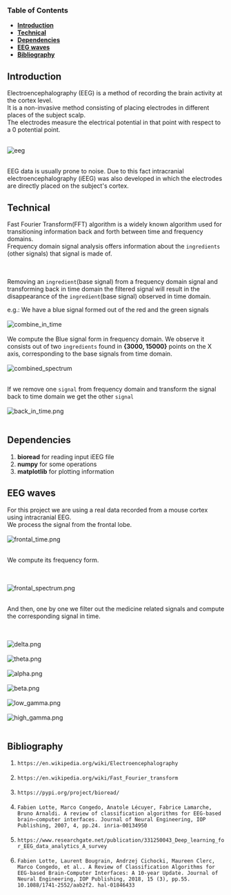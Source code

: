 ### Table of Contents

- **[Introduction](#introduction)**
- **[Technical](#technical)**
- **[Dependencies](#dependencies)**
- **[EEG waves](#eeg_waves)**
- **[Bibliography](#bibliography)**

<a name="introduction"></a>
## Introduction

Electroencephalography (EEG) is a method of recording the brain activity at the cortex level.
<br>
It is a non-invasive method consisting of placing electrodes in different places of the subject scalp.
<br>
The electrodes measure the electrical potential in that point with respect to a 0 potential point.
<br> <br>

![eeg](readme_resources/eeg.png)

<br>
EEG data is usually prone to noise. Due to this fact intracranial electroencephalography (iEEG)
was also developed in which the electrodes are directly placed on the subject's cortex.

<a name="technical"></a>
## Technical

Fast Fourier Transform(FFT) algorithm is a widely known algorithm used for transitioning information back and forth 
between time and frequency domains.
<br>
Frequency domain signal analysis offers information about the `ingredients` (other signals) that signal is made of.

<br><br>
Removing an `ingredient`(base signal) from a frequency domain signal and transforming back in time domain 
the filtered signal will result in the disappearance of the `ingredient`(base signal) observed in time domain. 

e.g.: We have a blue signal formed out of the red and the green signals
<br><br>
![combine_in_time](readme_resources/combine_in_time.png)
<br><br>
We compute the Blue signal form in frequency domain. We observe it consists out of two `ingredients` found in 
**{3000, 15000}** points on the X axis, corresponding to the base signals from time domain. 
<br><br>
![combined_spectrum](readme_resources/combined_spectrum.png)
<br><br>

If we remove one `signal` from frequency domain and transform the signal back to time domain we get the 
other `signal`
<br><br>
![back_in_time.png](readme_resources/back_in_time.png)
<br><br>

<a name="dependencies"></a>
## Dependencies

1) **bioread** for reading input iEEG file 
2) **numpy** for some operations
3) **matplotlib** for plotting information

<a name="eeg_waves"></a>
## EEG waves

For this project we are using a real data recorded from a mouse cortex using intracranial EEG.
<br>
We process the signal from the frontal lobe.
<br><br>
![frontal_time.png](readme_resources/frontal_time.png)
<br><br>

We compute its frequency form.

<br><br>
![frontal_spectrum.png](readme_resources/frontal_spectrum.png)
<br><br>

And then, one by one we filter out the medicine related signals and compute the corresponding signal in time. 

<br><br>
![delta.png](readme_resources/delta.png)
<br><br>
![theta.png](readme_resources/theta.png)
<br><br>
![alpha.png](readme_resources/alpha.png)
<br><br>
![beta.png](readme_resources/beta.png)
<br><br>
![low_gamma.png](readme_resources/low_gamma.png)
<br><br>
![high_gamma.png](readme_resources/high_gamma.png)
<br><br>

<a name="bibliography"></a>
## Bibliography

1) `https://en.wikipedia.org/wiki/Electroencephalography`
<br><br>
2) `https://en.wikipedia.org/wiki/Fast_Fourier_transform`
<br><br>
3) `https://pypi.org/project/bioread/`
<br><br>
4) `Fabien Lotte, Marco Congedo, Anatole Lécuyer, Fabrice Lamarche, Bruno Arnaldi. A review of
classification algorithms for EEG-based brain–computer interfaces. Journal of Neural Engineering,
IOP Publishing, 2007, 4, pp.24. inria-00134950`
<br><br>
5) `https://www.researchgate.net/publication/331250043_Deep_learning_for_EEG_data_analytics_A_survey`
<br><br>
6) `Fabien Lotte, Laurent Bougrain, Andrzej Cichocki, Maureen Clerc, Marco Congedo, et al.. A Review
of Classification Algorithms for EEG-based Brain-Computer Interfaces: A 10-year Update. Journal of
Neural Engineering, IOP Publishing, 2018, 15 (3), pp.55. 10.1088/1741-2552/aab2f2. hal-01846433`


